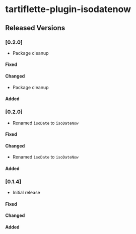 # tartiflette-plugin-isodatenow

## Released Versions

### [0.2.0]
- Package cleanup

#### Fixed

#### Changed
- Package cleanup

#### Added

### [0.2.0]
- Renamed `isoDate` to `isoDateNow`

#### Fixed

#### Changed
- Renamed `isoDate` to `isoDateNow`

#### Added

### [0.1.4]
- Initial release

#### Fixed

#### Changed

#### Added